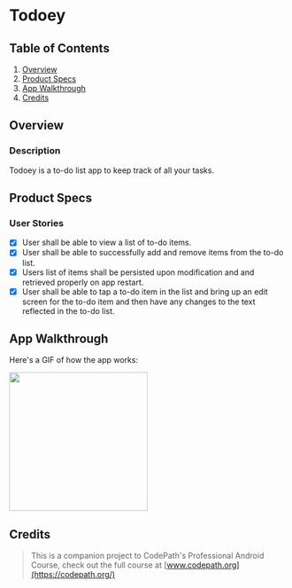 # Todoey

## Table of Contents
1. [Overview](#Overview)
2. [Product Specs](#Product-Specs)
3. [App Walkthrough](#App-Walkthrough)
4. [Credits](#Credits)

## Overview
### Description

Todoey is a to-do list app to keep track of all your tasks.

## Product Specs
### User Stories

- [X] User shall be able to view a list of to-do items.
- [X] User shall be able to successfully add and remove items from the to-do list.
- [X] Users list of items shall be persisted upon modification and and retrieved properly on app restart.
- [X] User shall be able to tap a to-do item in the list and bring up an edit screen for the to-do item and then have any changes to the text reflected in the to-do list.

## App Walkthrough

Here's a GIF of how the app works:

<img src="https://user-images.githubusercontent.com/35745973/82535420-ab527c80-9afb-11ea-81ba-1189211f798a.gif" width=250><br>

## Credits

>This is a companion project to CodePath's Professional Android Course, check out the full course at [www.codepath.org](https://codepath.org/)

